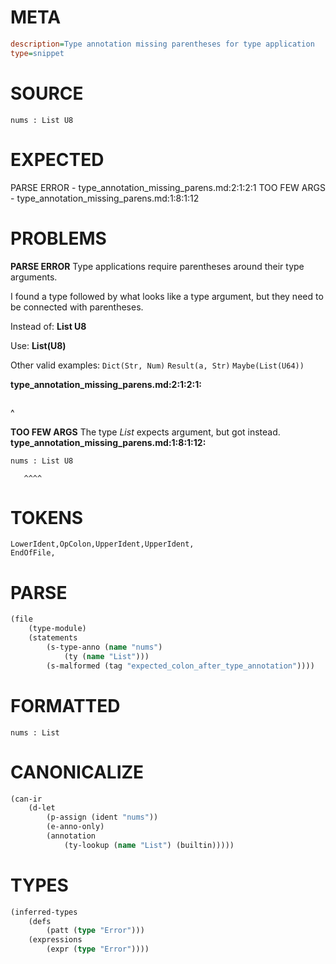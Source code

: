 # META
~~~ini
description=Type annotation missing parentheses for type application
type=snippet
~~~
# SOURCE
~~~roc
nums : List U8
~~~
# EXPECTED
PARSE ERROR - type_annotation_missing_parens.md:2:1:2:1
TOO FEW ARGS - type_annotation_missing_parens.md:1:8:1:12
# PROBLEMS
**PARSE ERROR**
Type applications require parentheses around their type arguments.

I found a type followed by what looks like a type argument, but they need to be connected with parentheses.

Instead of:
    **List U8**

Use:
    **List(U8)**

Other valid examples:
    `Dict(Str, Num)`
    `Result(a, Str)`
    `Maybe(List(U64))`

**type_annotation_missing_parens.md:2:1:2:1:**
```roc

```
^


**TOO FEW ARGS**
The type _List_ expects  argument, but got  instead.
**type_annotation_missing_parens.md:1:8:1:12:**
```roc
nums : List U8
```
       ^^^^



# TOKENS
~~~zig
LowerIdent,OpColon,UpperIdent,UpperIdent,
EndOfFile,
~~~
# PARSE
~~~clojure
(file
	(type-module)
	(statements
		(s-type-anno (name "nums")
			(ty (name "List")))
		(s-malformed (tag "expected_colon_after_type_annotation"))))
~~~
# FORMATTED
~~~roc
nums : List
~~~
# CANONICALIZE
~~~clojure
(can-ir
	(d-let
		(p-assign (ident "nums"))
		(e-anno-only)
		(annotation
			(ty-lookup (name "List") (builtin)))))
~~~
# TYPES
~~~clojure
(inferred-types
	(defs
		(patt (type "Error")))
	(expressions
		(expr (type "Error"))))
~~~
